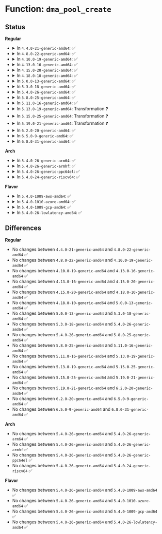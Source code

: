 # Function: <code>dma_pool_create</code>

## Status
<b>Regular</b>
<ul>
<li>
<details>
<summary>In <code>4.4.0-21-generic-amd64</code>: ✅</summary>

```c
struct dma_pool * dma_pool_create(const char * name, struct device * dev, size_t size, size_t align, size_t boundary)
```

```json
{
  "name": "dma_pool_create",
  "collision_type": "Unique Global",
  "inline_type": "No",
  "funcs": [
    {
      "addr": 18446744071580783088,
      "name": "dma_pool_create",
      "external": true,
      "loc": "mm/dmapool.c:131",
      "file": "mm/dmapool.c",
      "inline": "seen, unknown",
      "caller_inline": [],
      "caller_func": [
        "mm/dmapool.c:dmam_pool_create",
        "drivers/usb/core/buffer.c:hcd_buffer_create",
        "drivers/usb/host/ehci-hcd.c:ehci_setup",
        "drivers/usb/host/ehci-hcd.c:ehci_setup",
        "drivers/usb/host/ehci-hcd.c:ehci_setup",
        "drivers/usb/host/ehci-hcd.c:ehci_setup",
        "drivers/usb/host/ohci-hcd.c:ohci_init",
        "drivers/usb/host/ohci-hcd.c:ohci_init",
        "drivers/usb/host/uhci-hcd.c:uhci_start",
        "drivers/usb/host/uhci-hcd.c:uhci_start",
        "drivers/usb/host/xhci-mem.c:xhci_mem_init",
        "drivers/usb/host/xhci-mem.c:xhci_mem_init",
        "drivers/usb/host/xhci-mem.c:xhci_mem_init",
        "drivers/usb/host/xhci-mem.c:xhci_mem_init"
      ]
    }
  ],
  "symbols": [
    {
      "addr": 18446744071580783088,
      "name": "dma_pool_create",
      "section": ".text",
      "bind": "STB_GLOBAL",
      "size": 537
    }
  ]
}
```
</details>
</li>
<li>
<details>
<summary>In <code>4.8.0-22-generic-amd64</code>: ✅</summary>

```c
struct dma_pool * dma_pool_create(const char * name, struct device * dev, size_t size, size_t align, size_t boundary)
```

```json
{
  "name": "dma_pool_create",
  "collision_type": "Unique Global",
  "inline_type": "No",
  "funcs": [
    {
      "addr": 18446744071580906400,
      "name": "dma_pool_create",
      "external": true,
      "loc": "mm/dmapool.c:131",
      "file": "mm/dmapool.c",
      "inline": "seen, unknown",
      "caller_inline": [],
      "caller_func": [
        "mm/dmapool.c:dmam_pool_create",
        "drivers/usb/core/buffer.c:hcd_buffer_create",
        "drivers/usb/host/ehci-hcd.c:ehci_setup",
        "drivers/usb/host/ehci-hcd.c:ehci_setup",
        "drivers/usb/host/ehci-hcd.c:ehci_setup",
        "drivers/usb/host/ehci-hcd.c:ehci_setup",
        "drivers/usb/host/ohci-hcd.c:ohci_init",
        "drivers/usb/host/ohci-hcd.c:ohci_init",
        "drivers/usb/host/uhci-hcd.c:uhci_start",
        "drivers/usb/host/uhci-hcd.c:uhci_start",
        "drivers/usb/host/xhci-mem.c:xhci_mem_init",
        "drivers/usb/host/xhci-mem.c:xhci_mem_init",
        "drivers/usb/host/xhci-mem.c:xhci_mem_init",
        "drivers/usb/host/xhci-mem.c:xhci_mem_init"
      ]
    }
  ],
  "symbols": [
    {
      "addr": 18446744071580906400,
      "name": "dma_pool_create",
      "section": ".text",
      "bind": "STB_GLOBAL",
      "size": 558
    }
  ]
}
```
</details>
</li>
<li>
<details>
<summary>In <code>4.10.0-19-generic-amd64</code>: ✅</summary>

```c
struct dma_pool * dma_pool_create(const char * name, struct device * dev, size_t size, size_t align, size_t boundary)
```

```json
{
  "name": "dma_pool_create",
  "collision_type": "Unique Global",
  "inline_type": "No",
  "funcs": [
    {
      "addr": 18446744071580974416,
      "name": "dma_pool_create",
      "external": true,
      "loc": "mm/dmapool.c:131",
      "file": "mm/dmapool.c",
      "inline": "seen, unknown",
      "caller_inline": [],
      "caller_func": [
        "mm/dmapool.c:dmam_pool_create",
        "drivers/usb/core/buffer.c:hcd_buffer_create",
        "drivers/usb/host/ehci-hcd.c:ehci_setup",
        "drivers/usb/host/ehci-hcd.c:ehci_setup",
        "drivers/usb/host/ehci-hcd.c:ehci_setup",
        "drivers/usb/host/ehci-hcd.c:ehci_setup",
        "drivers/usb/host/ohci-hcd.c:ohci_init",
        "drivers/usb/host/ohci-hcd.c:ohci_init",
        "drivers/usb/host/uhci-hcd.c:uhci_start",
        "drivers/usb/host/uhci-hcd.c:uhci_start",
        "drivers/usb/host/xhci-mem.c:xhci_mem_init",
        "drivers/usb/host/xhci-mem.c:xhci_mem_init",
        "drivers/usb/host/xhci-mem.c:xhci_mem_init",
        "drivers/usb/host/xhci-mem.c:xhci_mem_init"
      ]
    }
  ],
  "symbols": [
    {
      "addr": 18446744071580974416,
      "name": "dma_pool_create",
      "section": ".text",
      "bind": "STB_GLOBAL",
      "size": 558
    }
  ]
}
```
</details>
</li>
<li>
<details>
<summary>In <code>4.13.0-16-generic-amd64</code>: ✅</summary>

```c
struct dma_pool * dma_pool_create(const char * name, struct device * dev, size_t size, size_t align, size_t boundary)
```

```json
{
  "name": "dma_pool_create",
  "collision_type": "Unique Global",
  "inline_type": "No",
  "funcs": [
    {
      "addr": 18446744071581021312,
      "name": "dma_pool_create",
      "external": true,
      "loc": "mm/dmapool.c:131",
      "file": "mm/dmapool.c",
      "inline": "seen, unknown",
      "caller_inline": [],
      "caller_func": [
        "mm/dmapool.c:dmam_pool_create",
        "drivers/usb/core/buffer.c:hcd_buffer_create",
        "drivers/usb/host/ehci-hcd.c:ehci_setup",
        "drivers/usb/host/ehci-hcd.c:ehci_setup",
        "drivers/usb/host/ehci-hcd.c:ehci_setup",
        "drivers/usb/host/ehci-hcd.c:ehci_setup",
        "drivers/usb/host/ohci-hcd.c:ohci_init",
        "drivers/usb/host/ohci-hcd.c:ohci_init",
        "drivers/usb/host/uhci-hcd.c:uhci_start",
        "drivers/usb/host/uhci-hcd.c:uhci_start",
        "drivers/usb/host/xhci-mem.c:xhci_mem_init",
        "drivers/usb/host/xhci-mem.c:xhci_mem_init",
        "drivers/usb/host/xhci-mem.c:xhci_mem_init",
        "drivers/usb/host/xhci-mem.c:xhci_mem_init"
      ]
    }
  ],
  "symbols": [
    {
      "addr": 18446744071581021312,
      "name": "dma_pool_create",
      "section": ".text",
      "bind": "STB_GLOBAL",
      "size": 507
    }
  ]
}
```
</details>
</li>
<li>
<details>
<summary>In <code>4.15.0-20-generic-amd64</code>: ✅</summary>

```c
struct dma_pool * dma_pool_create(const char * name, struct device * dev, size_t size, size_t align, size_t boundary)
```

```json
{
  "name": "dma_pool_create",
  "collision_type": "Unique Global",
  "inline_type": "No",
  "funcs": [
    {
      "addr": 18446744071581130752,
      "name": "dma_pool_create",
      "external": true,
      "loc": "mm/dmapool.c:131",
      "file": "mm/dmapool.c",
      "inline": "seen, unknown",
      "caller_inline": [],
      "caller_func": [
        "mm/dmapool.c:dmam_pool_create",
        "drivers/usb/core/buffer.c:hcd_buffer_create",
        "drivers/usb/host/ehci-hcd.c:ehci_setup",
        "drivers/usb/host/ehci-hcd.c:ehci_setup",
        "drivers/usb/host/ehci-hcd.c:ehci_setup",
        "drivers/usb/host/ehci-hcd.c:ehci_setup",
        "drivers/usb/host/ohci-hcd.c:ohci_init",
        "drivers/usb/host/ohci-hcd.c:ohci_init",
        "drivers/usb/host/uhci-hcd.c:uhci_start",
        "drivers/usb/host/uhci-hcd.c:uhci_start",
        "drivers/usb/host/xhci-mem.c:xhci_mem_init",
        "drivers/usb/host/xhci-mem.c:xhci_mem_init",
        "drivers/usb/host/xhci-mem.c:xhci_mem_init",
        "drivers/usb/host/xhci-mem.c:xhci_mem_init"
      ]
    }
  ],
  "symbols": [
    {
      "addr": 18446744071581130752,
      "name": "dma_pool_create",
      "section": ".text",
      "bind": "STB_GLOBAL",
      "size": 507
    }
  ]
}
```
</details>
</li>
<li>
<details>
<summary>In <code>4.18.0-10-generic-amd64</code>: ✅</summary>

```c
struct dma_pool * dma_pool_create(const char * name, struct device * dev, size_t size, size_t align, size_t boundary)
```

```json
{
  "name": "dma_pool_create",
  "collision_type": "Unique Global",
  "inline_type": "No",
  "funcs": [
    {
      "addr": 18446744071581273680,
      "name": "dma_pool_create",
      "external": true,
      "loc": "mm/dmapool.c:131",
      "file": "mm/dmapool.c",
      "inline": "seen, unknown",
      "caller_inline": [],
      "caller_func": [
        "mm/dmapool.c:dmam_pool_create",
        "drivers/usb/core/buffer.c:hcd_buffer_create",
        "drivers/usb/host/ehci-hcd.c:ehci_setup",
        "drivers/usb/host/ehci-hcd.c:ehci_setup",
        "drivers/usb/host/ehci-hcd.c:ehci_setup",
        "drivers/usb/host/ehci-hcd.c:ehci_setup",
        "drivers/usb/host/ohci-hcd.c:ohci_init",
        "drivers/usb/host/ohci-hcd.c:ohci_init",
        "drivers/usb/host/uhci-hcd.c:uhci_start",
        "drivers/usb/host/uhci-hcd.c:uhci_start",
        "drivers/usb/host/xhci-mem.c:xhci_mem_init",
        "drivers/usb/host/xhci-mem.c:xhci_mem_init",
        "drivers/usb/host/xhci-mem.c:xhci_mem_init",
        "drivers/usb/host/xhci-mem.c:xhci_mem_init"
      ]
    }
  ],
  "symbols": [
    {
      "addr": 18446744071581273680,
      "name": "dma_pool_create",
      "section": ".text",
      "bind": "STB_GLOBAL",
      "size": 513
    }
  ]
}
```
</details>
</li>
<li>
<details>
<summary>In <code>5.0.0-13-generic-amd64</code>: ✅</summary>

```c
struct dma_pool * dma_pool_create(const char * name, struct device * dev, size_t size, size_t align, size_t boundary)
```

```json
{
  "name": "dma_pool_create",
  "collision_type": "Unique Global",
  "inline_type": "No",
  "funcs": [
    {
      "addr": 18446744071581356848,
      "name": "dma_pool_create",
      "external": true,
      "loc": "mm/dmapool.c:131",
      "file": "mm/dmapool.c",
      "inline": "seen, unknown",
      "caller_inline": [],
      "caller_func": [
        "mm/dmapool.c:dmam_pool_create",
        "drivers/usb/core/buffer.c:hcd_buffer_create",
        "drivers/usb/host/ehci-hcd.c:ehci_setup",
        "drivers/usb/host/ehci-hcd.c:ehci_setup",
        "drivers/usb/host/ehci-hcd.c:ehci_setup",
        "drivers/usb/host/ehci-hcd.c:ehci_setup",
        "drivers/usb/host/ohci-hcd.c:ohci_init",
        "drivers/usb/host/ohci-hcd.c:ohci_init",
        "drivers/usb/host/uhci-hcd.c:uhci_start",
        "drivers/usb/host/uhci-hcd.c:uhci_start",
        "drivers/usb/host/xhci-mem.c:xhci_mem_init",
        "drivers/usb/host/xhci-mem.c:xhci_mem_init",
        "drivers/usb/host/xhci-mem.c:xhci_mem_init",
        "drivers/usb/host/xhci-mem.c:xhci_mem_init"
      ]
    }
  ],
  "symbols": [
    {
      "addr": 18446744071581356848,
      "name": "dma_pool_create",
      "section": ".text",
      "bind": "STB_GLOBAL",
      "size": 513
    }
  ]
}
```
</details>
</li>
<li>
<details>
<summary>In <code>5.3.0-18-generic-amd64</code>: ✅</summary>

```c
struct dma_pool * dma_pool_create(const char * name, struct device * dev, size_t size, size_t align, size_t boundary)
```

```json
{
  "name": "dma_pool_create",
  "collision_type": "Unique Global",
  "inline_type": "No",
  "funcs": [
    {
      "addr": 18446744071581467392,
      "name": "dma_pool_create",
      "external": true,
      "loc": "mm/dmapool.c:130",
      "file": "mm/dmapool.c",
      "inline": "seen, unknown",
      "caller_inline": [],
      "caller_func": [
        "mm/dmapool.c:dmam_pool_create",
        "drivers/usb/core/buffer.c:hcd_buffer_create",
        "drivers/usb/host/ohci-hcd.c:ohci_init",
        "drivers/usb/host/ohci-hcd.c:ohci_init",
        "drivers/usb/host/uhci-hcd.c:uhci_start",
        "drivers/usb/host/uhci-hcd.c:uhci_start",
        "drivers/usb/host/xhci-mem.c:xhci_mem_init",
        "drivers/usb/host/xhci-mem.c:xhci_mem_init",
        "drivers/usb/host/xhci-mem.c:xhci_mem_init",
        "drivers/usb/host/xhci-mem.c:xhci_mem_init"
      ]
    }
  ],
  "symbols": [
    {
      "addr": 18446744071581467392,
      "name": "dma_pool_create",
      "section": ".text",
      "bind": "STB_GLOBAL",
      "size": 541
    }
  ]
}
```
</details>
</li>
<li>
<details>
<summary>In <code>5.4.0-26-generic-amd64</code>: ✅</summary>

```c
struct dma_pool * dma_pool_create(const char * name, struct device * dev, size_t size, size_t align, size_t boundary)
```

```json
{
  "name": "dma_pool_create",
  "collision_type": "Unique Global",
  "inline_type": "No",
  "funcs": [
    {
      "addr": 18446744071581531440,
      "name": "dma_pool_create",
      "external": true,
      "loc": "mm/dmapool.c:130",
      "file": "mm/dmapool.c",
      "inline": "seen, unknown",
      "caller_inline": [],
      "caller_func": [
        "mm/dmapool.c:dmam_pool_create",
        "drivers/usb/core/buffer.c:hcd_buffer_create",
        "drivers/usb/host/ohci-hcd.c:ohci_init",
        "drivers/usb/host/ohci-hcd.c:ohci_init",
        "drivers/usb/host/uhci-hcd.c:uhci_start",
        "drivers/usb/host/uhci-hcd.c:uhci_start",
        "drivers/usb/host/xhci-mem.c:xhci_mem_init",
        "drivers/usb/host/xhci-mem.c:xhci_mem_init",
        "drivers/usb/host/xhci-mem.c:xhci_mem_init",
        "drivers/usb/host/xhci-mem.c:xhci_mem_init"
      ]
    }
  ],
  "symbols": [
    {
      "addr": 18446744071581531440,
      "name": "dma_pool_create",
      "section": ".text",
      "bind": "STB_GLOBAL",
      "size": 541
    }
  ]
}
```
</details>
</li>
<li>
<details>
<summary>In <code>5.8.0-25-generic-amd64</code>: ✅</summary>

```c
struct dma_pool * dma_pool_create(const char * name, struct device * dev, size_t size, size_t align, size_t boundary)
```

```json
{
  "name": "dma_pool_create",
  "collision_type": "Unique Global",
  "inline_type": "No",
  "funcs": [
    {
      "addr": 18446744071581739408,
      "name": "dma_pool_create",
      "external": true,
      "loc": "mm/dmapool.c:130",
      "file": "mm/dmapool.c",
      "inline": "seen, unknown",
      "caller_inline": [],
      "caller_func": [
        "mm/dmapool.c:dmam_pool_create",
        "drivers/usb/core/buffer.c:hcd_buffer_create",
        "drivers/usb/host/ohci-hcd.c:ohci_init",
        "drivers/usb/host/ohci-hcd.c:ohci_init",
        "drivers/usb/host/uhci-hcd.c:uhci_start",
        "drivers/usb/host/uhci-hcd.c:uhci_start",
        "drivers/usb/host/xhci-mem.c:xhci_mem_init",
        "drivers/usb/host/xhci-mem.c:xhci_mem_init",
        "drivers/usb/host/xhci-mem.c:xhci_mem_init",
        "drivers/usb/host/xhci-mem.c:xhci_mem_init"
      ]
    }
  ],
  "symbols": [
    {
      "addr": 18446744071581739408,
      "name": "dma_pool_create",
      "section": ".text",
      "bind": "STB_GLOBAL",
      "size": 507
    }
  ]
}
```
</details>
</li>
<li>
<details>
<summary>In <code>5.11.0-16-generic-amd64</code>: ✅</summary>

```c
struct dma_pool * dma_pool_create(const char * name, struct device * dev, size_t size, size_t align, size_t boundary)
```

```json
{
  "name": "dma_pool_create",
  "collision_type": "Unique Global",
  "inline_type": "No",
  "funcs": [
    {
      "addr": 18446744071581787856,
      "name": "dma_pool_create",
      "external": true,
      "loc": "mm/dmapool.c:130",
      "file": "mm/dmapool.c",
      "inline": "seen, unknown",
      "caller_inline": [],
      "caller_func": [
        "mm/dmapool.c:dmam_pool_create",
        "drivers/usb/core/buffer.c:hcd_buffer_create",
        "drivers/usb/host/ohci-hcd.c:ohci_init",
        "drivers/usb/host/ohci-hcd.c:ohci_init",
        "drivers/usb/host/uhci-hcd.c:uhci_start",
        "drivers/usb/host/uhci-hcd.c:uhci_start",
        "drivers/usb/host/xhci-mem.c:xhci_mem_init",
        "drivers/usb/host/xhci-mem.c:xhci_mem_init",
        "drivers/usb/host/xhci-mem.c:xhci_mem_init",
        "drivers/usb/host/xhci-mem.c:xhci_mem_init"
      ]
    }
  ],
  "symbols": [
    {
      "addr": 18446744071581787856,
      "name": "dma_pool_create",
      "section": ".text",
      "bind": "STB_GLOBAL",
      "size": 653
    }
  ]
}
```
</details>
</li>
<li>
<details>
<summary>In <code>5.13.0-19-generic-amd64</code>: Transformation ❓</summary>

```c
struct dma_pool * dma_pool_create(const char * name, struct device * dev, size_t size, size_t align, size_t boundary)
```

```json
{
  "name": "dma_pool_create",
  "collision_type": "Unique Global",
  "inline_type": "No",
  "funcs": [
    {
      "addr": 0,
      "name": "dma_pool_create",
      "external": true,
      "loc": "mm/dmapool.c:131",
      "file": "mm/dmapool.c",
      "inline": "seen, unknown",
      "caller_inline": [],
      "caller_func": [
        "mm/dmapool.c:dmam_pool_create",
        "drivers/dma/lgm/lgm-dma.c:ldma_alloc_chan_resources",
        "drivers/usb/core/buffer.c:hcd_buffer_create",
        "drivers/usb/host/ohci-hcd.c:ohci_init",
        "drivers/usb/host/ohci-hcd.c:ohci_init",
        "drivers/usb/host/uhci-hcd.c:uhci_start",
        "drivers/usb/host/uhci-hcd.c:uhci_start",
        "drivers/usb/host/xhci-mem.c:xhci_mem_init",
        "drivers/usb/host/xhci-mem.c:xhci_mem_init",
        "drivers/usb/host/xhci-mem.c:xhci_mem_init",
        "drivers/usb/host/xhci-mem.c:xhci_mem_init"
      ]
    }
  ],
  "symbols": [
    {
      "addr": 18446744071591274773,
      "name": "dma_pool_create.cold",
      "section": ".text",
      "bind": "STB_LOCAL",
      "size": 24
    },
    {
      "addr": 18446744071581815648,
      "name": "dma_pool_create",
      "section": ".text",
      "bind": "STB_GLOBAL",
      "size": 565
    }
  ]
}
```
</details>
</li>
<li>
<details>
<summary>In <code>5.15.0-25-generic-amd64</code>: Transformation ❓</summary>

```c
struct dma_pool * dma_pool_create(const char * name, struct device * dev, size_t size, size_t align, size_t boundary)
```

```json
{
  "name": "dma_pool_create",
  "collision_type": "Unique Global",
  "inline_type": "No",
  "funcs": [
    {
      "addr": 0,
      "name": "dma_pool_create",
      "external": true,
      "loc": "mm/dmapool.c:130",
      "file": "mm/dmapool.c",
      "inline": "seen, unknown",
      "caller_inline": [],
      "caller_func": [
        "mm/dmapool.c:dmam_pool_create",
        "drivers/dma/lgm/lgm-dma.c:ldma_alloc_chan_resources",
        "drivers/usb/core/buffer.c:hcd_buffer_create",
        "drivers/usb/host/ohci-hcd.c:ohci_init",
        "drivers/usb/host/ohci-hcd.c:ohci_init",
        "drivers/usb/host/uhci-hcd.c:uhci_start",
        "drivers/usb/host/uhci-hcd.c:uhci_start",
        "drivers/usb/host/xhci-mem.c:xhci_mem_init",
        "drivers/usb/host/xhci-mem.c:xhci_mem_init",
        "drivers/usb/host/xhci-mem.c:xhci_mem_init",
        "drivers/usb/host/xhci-mem.c:xhci_mem_init"
      ]
    }
  ],
  "symbols": [
    {
      "addr": 18446744071592210590,
      "name": "dma_pool_create.cold",
      "section": ".text",
      "bind": "STB_LOCAL",
      "size": 24
    },
    {
      "addr": 18446744071582101888,
      "name": "dma_pool_create",
      "section": ".text",
      "bind": "STB_GLOBAL",
      "size": 565
    }
  ]
}
```
</details>
</li>
<li>
<details>
<summary>In <code>5.19.0-21-generic-amd64</code>: Transformation ❓</summary>

```c
struct dma_pool * dma_pool_create(const char * name, struct device * dev, size_t size, size_t align, size_t boundary)
```

```json
{
  "name": "dma_pool_create",
  "collision_type": "Unique Global",
  "inline_type": "No",
  "funcs": [
    {
      "addr": 0,
      "name": "dma_pool_create",
      "external": true,
      "loc": "mm/dmapool.c:130",
      "file": "mm/dmapool.c",
      "inline": "seen, unknown",
      "caller_inline": [],
      "caller_func": [
        "mm/dmapool.c:dmam_pool_create",
        "drivers/dma/lgm/lgm-dma.c:ldma_alloc_chan_resources",
        "drivers/usb/core/buffer.c:hcd_buffer_create",
        "drivers/usb/host/ohci-hcd.c:ohci_init",
        "drivers/usb/host/ohci-hcd.c:ohci_init",
        "drivers/usb/host/uhci-hcd.c:uhci_start",
        "drivers/usb/host/uhci-hcd.c:uhci_start",
        "drivers/usb/host/xhci-mem.c:xhci_mem_init",
        "drivers/usb/host/xhci-mem.c:xhci_mem_init",
        "drivers/usb/host/xhci-mem.c:xhci_mem_init",
        "drivers/usb/host/xhci-mem.c:xhci_mem_init"
      ]
    }
  ],
  "symbols": [
    {
      "addr": 18446744071593988790,
      "name": "dma_pool_create.cold",
      "section": ".text",
      "bind": "STB_LOCAL",
      "size": 24
    },
    {
      "addr": 18446744071582542208,
      "name": "dma_pool_create",
      "section": ".text",
      "bind": "STB_GLOBAL",
      "size": 552
    }
  ]
}
```
</details>
</li>
<li>
<details>
<summary>In <code>6.2.0-20-generic-amd64</code>: ✅</summary>

```c
struct dma_pool * dma_pool_create(const char * name, struct device * dev, size_t size, size_t align, size_t boundary)
```

```json
{
  "name": "dma_pool_create",
  "collision_type": "Unique Global",
  "inline_type": "No",
  "funcs": [
    {
      "addr": 18446744071583057856,
      "name": "dma_pool_create",
      "external": true,
      "loc": "mm/dmapool.c:130",
      "file": "mm/dmapool.c",
      "inline": "seen, unknown",
      "caller_inline": [],
      "caller_func": [
        "mm/dmapool.c:dmam_pool_create",
        "drivers/dma/lgm/lgm-dma.c:ldma_alloc_chan_resources",
        "drivers/usb/core/buffer.c:hcd_buffer_create",
        "drivers/usb/host/ohci-hcd.c:ohci_init",
        "drivers/usb/host/ohci-hcd.c:ohci_init",
        "drivers/usb/host/uhci-hcd.c:uhci_start",
        "drivers/usb/host/uhci-hcd.c:uhci_start",
        "drivers/usb/host/xhci-mem.c:xhci_mem_init",
        "drivers/usb/host/xhci-mem.c:xhci_mem_init",
        "drivers/usb/host/xhci-mem.c:xhci_mem_init",
        "drivers/usb/host/xhci-mem.c:xhci_mem_init"
      ]
    }
  ],
  "symbols": [
    {
      "addr": 18446744071583057856,
      "name": "dma_pool_create",
      "section": ".text",
      "bind": "STB_GLOBAL",
      "size": 576
    }
  ]
}
```
</details>
</li>
<li>
<details>
<summary>In <code>6.5.0-9-generic-amd64</code>: ✅</summary>

```c
struct dma_pool * dma_pool_create(const char * name, struct device * dev, size_t size, size_t align, size_t boundary)
```

```json
{
  "name": "dma_pool_create",
  "collision_type": "Unique Global",
  "inline_type": "No",
  "funcs": [
    {
      "addr": 18446744071583269776,
      "name": "dma_pool_create",
      "external": true,
      "loc": "mm/dmapool.c:224",
      "file": "mm/dmapool.c",
      "inline": "seen, unknown",
      "caller_inline": [],
      "caller_func": [
        "mm/dmapool.c:dmam_pool_create",
        "drivers/dma/lgm/lgm-dma.c:ldma_alloc_chan_resources",
        "drivers/usb/core/buffer.c:hcd_buffer_create",
        "drivers/usb/host/ohci-hcd.c:ohci_init",
        "drivers/usb/host/ohci-hcd.c:ohci_init",
        "drivers/usb/host/uhci-hcd.c:uhci_start",
        "drivers/usb/host/uhci-hcd.c:uhci_start",
        "drivers/usb/host/xhci-mem.c:xhci_mem_init",
        "drivers/usb/host/xhci-mem.c:xhci_mem_init",
        "drivers/usb/host/xhci-mem.c:xhci_mem_init",
        "drivers/usb/host/xhci-mem.c:xhci_mem_init",
        "drivers/usb/host/xhci-mem.c:xhci_mem_init"
      ]
    }
  ],
  "symbols": [
    {
      "addr": 18446744071583269776,
      "name": "dma_pool_create",
      "section": ".text",
      "bind": "STB_GLOBAL",
      "size": 593
    }
  ]
}
```
</details>
</li>
<li>
<details>
<summary>In <code>6.8.0-31-generic-amd64</code>: ✅</summary>

```c
struct dma_pool * dma_pool_create(const char * name, struct device * dev, size_t size, size_t align, size_t boundary)
```

```json
{
  "name": "dma_pool_create",
  "collision_type": "Unique Global",
  "inline_type": "No",
  "funcs": [
    {
      "addr": 18446744071583505664,
      "name": "dma_pool_create",
      "external": true,
      "loc": "mm/dmapool.c:224",
      "file": "mm/dmapool.c",
      "inline": "seen, unknown",
      "caller_inline": [],
      "caller_func": [
        "mm/dmapool.c:dmam_pool_create",
        "drivers/dma/lgm/lgm-dma.c:ldma_alloc_chan_resources",
        "drivers/usb/core/buffer.c:hcd_buffer_create",
        "drivers/usb/host/ohci-hcd.c:ohci_init",
        "drivers/usb/host/ohci-hcd.c:ohci_init",
        "drivers/usb/host/uhci-hcd.c:uhci_start",
        "drivers/usb/host/uhci-hcd.c:uhci_start",
        "drivers/usb/host/xhci-mem.c:xhci_mem_init",
        "drivers/usb/host/xhci-mem.c:xhci_mem_init",
        "drivers/usb/host/xhci-mem.c:xhci_mem_init",
        "drivers/usb/host/xhci-mem.c:xhci_mem_init",
        "drivers/usb/host/xhci-mem.c:xhci_mem_init"
      ]
    }
  ],
  "symbols": [
    {
      "addr": 18446744071583505664,
      "name": "dma_pool_create",
      "section": ".text",
      "bind": "STB_GLOBAL",
      "size": 640
    }
  ]
}
```
</details>
</li>
</ul>
<b>Arch</b>
<ul>
<li>
<details>
<summary>In <code>5.4.0-26-generic-arm64</code>: ✅</summary>

```c
struct dma_pool * dma_pool_create(const char * name, struct device * dev, size_t size, size_t align, size_t boundary)
```

```json
{
  "name": "dma_pool_create",
  "collision_type": "Unique Global",
  "inline_type": "No",
  "funcs": [
    {
      "addr": 18446603336492960496,
      "name": "dma_pool_create",
      "external": true,
      "loc": "mm/dmapool.c:130",
      "file": "mm/dmapool.c",
      "inline": "seen, unknown",
      "caller_inline": [],
      "caller_func": [
        "mm/dmapool.c:dmam_pool_create",
        "drivers/dma/amba-pl08x.c:pl08x_probe",
        "drivers/dma/bcm2835-dma.c:bcm2835_dma_alloc_chan_resources",
        "drivers/usb/core/buffer.c:hcd_buffer_create",
        "drivers/usb/host/ohci-hcd.c:ohci_init",
        "drivers/usb/host/ohci-hcd.c:ohci_init",
        "drivers/usb/host/uhci-hcd.c:uhci_start",
        "drivers/usb/host/uhci-hcd.c:uhci_start",
        "drivers/usb/host/xhci-mem.c:xhci_mem_init",
        "drivers/usb/host/xhci-mem.c:xhci_mem_init",
        "drivers/usb/host/xhci-mem.c:xhci_mem_init",
        "drivers/usb/host/xhci-mem.c:xhci_mem_init"
      ]
    }
  ],
  "symbols": [
    {
      "addr": 18446603336492960496,
      "name": "dma_pool_create",
      "section": ".text",
      "bind": "STB_GLOBAL",
      "size": 504
    }
  ]
}
```
</details>
</li>
<li>
<details>
<summary>In <code>5.4.0-26-generic-armhf</code>: ✅</summary>

```c
struct dma_pool * dma_pool_create(const char * name, struct device * dev, size_t size, size_t align, size_t boundary)
```

```json
{
  "name": "dma_pool_create",
  "collision_type": "Unique Global",
  "inline_type": "No",
  "funcs": [
    {
      "addr": 3226741812,
      "name": "dma_pool_create",
      "external": true,
      "loc": "mm/dmapool.c:130",
      "file": "mm/dmapool.c",
      "inline": "seen, unknown",
      "caller_inline": [],
      "caller_func": [
        "mm/dmapool.c:dmam_pool_create",
        "drivers/dma/amba-pl08x.c:pl08x_probe",
        "drivers/dma/ti/omap-dma.c:omap_dma_probe",
        "drivers/usb/core/buffer.c:hcd_buffer_create",
        "drivers/usb/host/ohci-hcd.c:ohci_init",
        "drivers/usb/host/ohci-hcd.c:ohci_init",
        "drivers/usb/host/uhci-hcd.c:uhci_start",
        "drivers/usb/host/uhci-hcd.c:uhci_start",
        "drivers/usb/host/xhci-mem.c:xhci_mem_init",
        "drivers/usb/host/xhci-mem.c:xhci_mem_init",
        "drivers/usb/host/xhci-mem.c:xhci_mem_init",
        "drivers/usb/host/xhci-mem.c:xhci_mem_init"
      ]
    }
  ],
  "symbols": [
    {
      "addr": 3226741812,
      "name": "dma_pool_create",
      "section": ".text",
      "bind": "STB_GLOBAL",
      "size": 480
    }
  ]
}
```
</details>
</li>
<li>
<details>
<summary>In <code>5.4.0-26-generic-ppc64el</code>: ✅</summary>

```c
struct dma_pool * dma_pool_create(const char * name, struct device * dev, size_t size, size_t align, size_t boundary)
```

```json
{
  "name": "dma_pool_create",
  "collision_type": "Unique Global",
  "inline_type": "No",
  "funcs": [
    {
      "addr": 13835058055286375968,
      "name": "dma_pool_create",
      "external": true,
      "loc": "mm/dmapool.c:130",
      "file": "mm/dmapool.c",
      "inline": "seen, unknown",
      "caller_inline": [],
      "caller_func": [
        "mm/dmapool.c:dmam_pool_create",
        "drivers/usb/core/buffer.c:hcd_buffer_create",
        "drivers/usb/host/ohci-hcd.c:ohci_init",
        "drivers/usb/host/ohci-hcd.c:ohci_init",
        "drivers/usb/host/uhci-hcd.c:uhci_start",
        "drivers/usb/host/uhci-hcd.c:uhci_start",
        "drivers/usb/host/xhci-mem.c:xhci_mem_init",
        "drivers/usb/host/xhci-mem.c:xhci_mem_init",
        "drivers/usb/host/xhci-mem.c:xhci_mem_init",
        "drivers/usb/host/xhci-mem.c:xhci_mem_init"
      ]
    }
  ],
  "symbols": [
    {
      "addr": 13835058055286375968,
      "name": "dma_pool_create",
      "section": ".text",
      "bind": "STB_GLOBAL",
      "size": 748
    }
  ]
}
```
</details>
</li>
<li>
<details>
<summary>In <code>5.4.0-24-generic-riscv64</code>: ✅</summary>

```c
struct dma_pool * dma_pool_create(const char * name, struct device * dev, size_t size, size_t align, size_t boundary)
```

```json
{
  "name": "dma_pool_create",
  "collision_type": "Unique Global",
  "inline_type": "No",
  "funcs": [
    {
      "addr": 18446743936272872708,
      "name": "dma_pool_create",
      "external": true,
      "loc": "mm/dmapool.c:130",
      "file": "mm/dmapool.c",
      "inline": "seen, unknown",
      "caller_inline": [],
      "caller_func": [
        "mm/dmapool.c:dmam_pool_create",
        "drivers/usb/core/buffer.c:hcd_buffer_create",
        "drivers/usb/host/ohci-hcd.c:ohci_init",
        "drivers/usb/host/ohci-hcd.c:ohci_init",
        "drivers/usb/host/uhci-hcd.c:uhci_start",
        "drivers/usb/host/uhci-hcd.c:uhci_start",
        "drivers/usb/host/xhci-mem.c:xhci_mem_init",
        "drivers/usb/host/xhci-mem.c:xhci_mem_init",
        "drivers/usb/host/xhci-mem.c:xhci_mem_init",
        "drivers/usb/host/xhci-mem.c:xhci_mem_init"
      ]
    }
  ],
  "symbols": [
    {
      "addr": 18446743936272872708,
      "name": "dma_pool_create",
      "section": ".text",
      "bind": "STB_GLOBAL",
      "size": 468
    }
  ]
}
```
</details>
</li>
</ul>
<b>Flavor</b>
<ul>
<li>
<details>
<summary>In <code>5.4.0-1009-aws-amd64</code>: ✅</summary>

```c
struct dma_pool * dma_pool_create(const char * name, struct device * dev, size_t size, size_t align, size_t boundary)
```

```json
{
  "name": "dma_pool_create",
  "collision_type": "Unique Global",
  "inline_type": "No",
  "funcs": [
    {
      "addr": 18446744071581500176,
      "name": "dma_pool_create",
      "external": true,
      "loc": "mm/dmapool.c:130",
      "file": "mm/dmapool.c",
      "inline": "seen, unknown",
      "caller_inline": [],
      "caller_func": [
        "mm/dmapool.c:dmam_pool_create",
        "drivers/nvme/host/lightnvm.c:nvme_nvm_create_dma_pool",
        "drivers/nvme/host/pci.c:nvme_probe",
        "drivers/nvme/host/pci.c:nvme_probe",
        "drivers/usb/core/buffer.c:hcd_buffer_create",
        "drivers/usb/host/ohci-hcd.c:ohci_init",
        "drivers/usb/host/ohci-hcd.c:ohci_init",
        "drivers/usb/host/uhci-hcd.c:uhci_start",
        "drivers/usb/host/uhci-hcd.c:uhci_start",
        "drivers/usb/host/xhci-mem.c:xhci_mem_init",
        "drivers/usb/host/xhci-mem.c:xhci_mem_init",
        "drivers/usb/host/xhci-mem.c:xhci_mem_init",
        "drivers/usb/host/xhci-mem.c:xhci_mem_init"
      ]
    }
  ],
  "symbols": [
    {
      "addr": 18446744071581500176,
      "name": "dma_pool_create",
      "section": ".text",
      "bind": "STB_GLOBAL",
      "size": 541
    }
  ]
}
```
</details>
</li>
<li>
<details>
<summary>In <code>5.4.0-1010-azure-amd64</code>: ✅</summary>

```c
struct dma_pool * dma_pool_create(const char * name, struct device * dev, size_t size, size_t align, size_t boundary)
```

```json
{
  "name": "dma_pool_create",
  "collision_type": "Unique Global",
  "inline_type": "No",
  "funcs": [
    {
      "addr": 18446744071581442400,
      "name": "dma_pool_create",
      "external": true,
      "loc": "mm/dmapool.c:130",
      "file": "mm/dmapool.c",
      "inline": "seen, unknown",
      "caller_inline": [],
      "caller_func": [
        "mm/dmapool.c:dmam_pool_create",
        "drivers/nvme/host/pci.c:nvme_probe",
        "drivers/nvme/host/pci.c:nvme_probe",
        "drivers/usb/core/buffer.c:hcd_buffer_create",
        "drivers/usb/host/xhci-mem.c:xhci_mem_init",
        "drivers/usb/host/xhci-mem.c:xhci_mem_init",
        "drivers/usb/host/xhci-mem.c:xhci_mem_init",
        "drivers/usb/host/xhci-mem.c:xhci_mem_init"
      ]
    }
  ],
  "symbols": [
    {
      "addr": 18446744071581442400,
      "name": "dma_pool_create",
      "section": ".text",
      "bind": "STB_GLOBAL",
      "size": 541
    }
  ]
}
```
</details>
</li>
<li>
<details>
<summary>In <code>5.4.0-1009-gcp-amd64</code>: ✅</summary>

```c
struct dma_pool * dma_pool_create(const char * name, struct device * dev, size_t size, size_t align, size_t boundary)
```

```json
{
  "name": "dma_pool_create",
  "collision_type": "Unique Global",
  "inline_type": "No",
  "funcs": [
    {
      "addr": 18446744071581491488,
      "name": "dma_pool_create",
      "external": true,
      "loc": "mm/dmapool.c:130",
      "file": "mm/dmapool.c",
      "inline": "seen, unknown",
      "caller_inline": [],
      "caller_func": [
        "mm/dmapool.c:dmam_pool_create",
        "drivers/usb/core/buffer.c:hcd_buffer_create",
        "drivers/usb/host/ohci-hcd.c:ohci_init",
        "drivers/usb/host/ohci-hcd.c:ohci_init",
        "drivers/usb/host/uhci-hcd.c:uhci_start",
        "drivers/usb/host/uhci-hcd.c:uhci_start",
        "drivers/usb/host/xhci-mem.c:xhci_mem_init",
        "drivers/usb/host/xhci-mem.c:xhci_mem_init",
        "drivers/usb/host/xhci-mem.c:xhci_mem_init",
        "drivers/usb/host/xhci-mem.c:xhci_mem_init"
      ]
    }
  ],
  "symbols": [
    {
      "addr": 18446744071581491488,
      "name": "dma_pool_create",
      "section": ".text",
      "bind": "STB_GLOBAL",
      "size": 541
    }
  ]
}
```
</details>
</li>
<li>
<details>
<summary>In <code>5.4.0-26-lowlatency-amd64</code>: ✅</summary>

```c
struct dma_pool * dma_pool_create(const char * name, struct device * dev, size_t size, size_t align, size_t boundary)
```

```json
{
  "name": "dma_pool_create",
  "collision_type": "Unique Global",
  "inline_type": "No",
  "funcs": [
    {
      "addr": 18446744071581556512,
      "name": "dma_pool_create",
      "external": true,
      "loc": "mm/dmapool.c:130",
      "file": "mm/dmapool.c",
      "inline": "seen, unknown",
      "caller_inline": [],
      "caller_func": [
        "mm/dmapool.c:dmam_pool_create",
        "drivers/usb/core/buffer.c:hcd_buffer_create",
        "drivers/usb/host/ohci-hcd.c:ohci_init",
        "drivers/usb/host/ohci-hcd.c:ohci_init",
        "drivers/usb/host/uhci-hcd.c:uhci_start",
        "drivers/usb/host/uhci-hcd.c:uhci_start",
        "drivers/usb/host/xhci-mem.c:xhci_mem_init",
        "drivers/usb/host/xhci-mem.c:xhci_mem_init",
        "drivers/usb/host/xhci-mem.c:xhci_mem_init",
        "drivers/usb/host/xhci-mem.c:xhci_mem_init"
      ]
    }
  ],
  "symbols": [
    {
      "addr": 18446744071581556512,
      "name": "dma_pool_create",
      "section": ".text",
      "bind": "STB_GLOBAL",
      "size": 541
    }
  ]
}
```
</details>
</li>
</ul>

## Differences
<b>Regular</b>
<ul>
<li>
No changes between <code>4.4.0-21-generic-amd64</code> and <code>4.8.0-22-generic-amd64</code> ✅
</li>
<li>
No changes between <code>4.8.0-22-generic-amd64</code> and <code>4.10.0-19-generic-amd64</code> ✅
</li>
<li>
No changes between <code>4.10.0-19-generic-amd64</code> and <code>4.13.0-16-generic-amd64</code> ✅
</li>
<li>
No changes between <code>4.13.0-16-generic-amd64</code> and <code>4.15.0-20-generic-amd64</code> ✅
</li>
<li>
No changes between <code>4.15.0-20-generic-amd64</code> and <code>4.18.0-10-generic-amd64</code> ✅
</li>
<li>
No changes between <code>4.18.0-10-generic-amd64</code> and <code>5.0.0-13-generic-amd64</code> ✅
</li>
<li>
No changes between <code>5.0.0-13-generic-amd64</code> and <code>5.3.0-18-generic-amd64</code> ✅
</li>
<li>
No changes between <code>5.3.0-18-generic-amd64</code> and <code>5.4.0-26-generic-amd64</code> ✅
</li>
<li>
No changes between <code>5.4.0-26-generic-amd64</code> and <code>5.8.0-25-generic-amd64</code> ✅
</li>
<li>
No changes between <code>5.8.0-25-generic-amd64</code> and <code>5.11.0-16-generic-amd64</code> ✅
</li>
<li>
No changes between <code>5.11.0-16-generic-amd64</code> and <code>5.13.0-19-generic-amd64</code> ✅
</li>
<li>
No changes between <code>5.13.0-19-generic-amd64</code> and <code>5.15.0-25-generic-amd64</code> ✅
</li>
<li>
No changes between <code>5.15.0-25-generic-amd64</code> and <code>5.19.0-21-generic-amd64</code> ✅
</li>
<li>
No changes between <code>5.19.0-21-generic-amd64</code> and <code>6.2.0-20-generic-amd64</code> ✅
</li>
<li>
No changes between <code>6.2.0-20-generic-amd64</code> and <code>6.5.0-9-generic-amd64</code> ✅
</li>
<li>
No changes between <code>6.5.0-9-generic-amd64</code> and <code>6.8.0-31-generic-amd64</code> ✅
</li>
</ul>
<b>Arch</b>
<ul>
<li>
No changes between <code>5.4.0-26-generic-amd64</code> and <code>5.4.0-26-generic-arm64</code> ✅
</li>
<li>
No changes between <code>5.4.0-26-generic-amd64</code> and <code>5.4.0-26-generic-armhf</code> ✅
</li>
<li>
No changes between <code>5.4.0-26-generic-amd64</code> and <code>5.4.0-26-generic-ppc64el</code> ✅
</li>
<li>
No changes between <code>5.4.0-26-generic-amd64</code> and <code>5.4.0-24-generic-riscv64</code> ✅
</li>
</ul>
<b>Flavor</b>
<ul>
<li>
No changes between <code>5.4.0-26-generic-amd64</code> and <code>5.4.0-1009-aws-amd64</code> ✅
</li>
<li>
No changes between <code>5.4.0-26-generic-amd64</code> and <code>5.4.0-1010-azure-amd64</code> ✅
</li>
<li>
No changes between <code>5.4.0-26-generic-amd64</code> and <code>5.4.0-1009-gcp-amd64</code> ✅
</li>
<li>
No changes between <code>5.4.0-26-generic-amd64</code> and <code>5.4.0-26-lowlatency-amd64</code> ✅
</li>
</ul>
